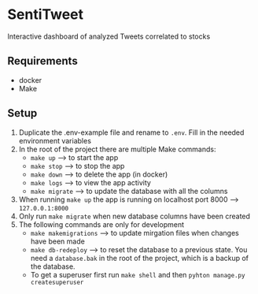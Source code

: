 # SentiTweet
Interactive dashboard of analyzed Tweets correlated to stocks

## Requirements
- docker
- Make

## Setup
1. Duplicate the .env-example file and rename to ```.env```. Fill in the needed environment variables
2. In the root of the project there are multiple Make commands:
    - ```make up``` --> to start the app
    - ```make stop``` --> to stop the app
    - ```make down``` --> to delete the app (in docker)
    - ```make logs``` --> to view the app activity
    - ```make migrate``` --> to update the database with all the columns
3. When running ```make up``` the app is running on localhost port 8000 --> ```127.0.0.1:8000```
4. Only run ```make migrate``` when new database columns have been created
5. The following commands are only for development
    - ```make makemigrations``` --> to update mirgation files when changes have been made
    - ```make db-redeploy``` --> to reset the database to a previous state. You need a ```database.bak``` in the root of the project, which is a backup of the database. 
    - To get a superuser first run ```make shell``` and then ```pyhton manage.py createsuperuser```
